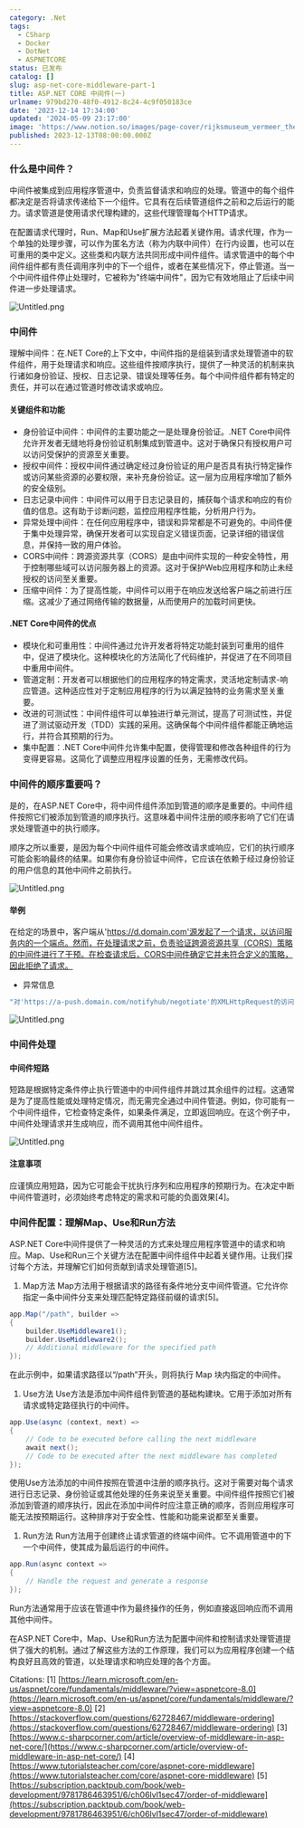 ```yaml
---
category: .Net
tags:
  - CSharp
  - Docker
  - DotNet
  - ASPNETCORE
status: 已发布
catalog: []
slug: asp-net-core-middleware-part-1
title: ASP.NET CORE 中间件(一)
urlname: 979bd270-48f0-4912-8c24-4c9f050183ce
date: '2023-12-14 17:34:00'
updated: '2024-05-09 23:17:00'
image: 'https://www.notion.so/images/page-cover/rijksmuseum_vermeer_the_milkmaid.jpg'
published: 2023-12-13T08:00:00.000Z
---
```


### 什么是中间件？


中间件被集成到应用程序管道中，负责监督请求和响应的处理。管道中的每个组件都决定是否将请求传递给下一个组件。它具有在后续管道组件之前和之后运行的能力。请求管道是使用请求代理构建的，这些代理管理每个HTTP请求。


在配置请求代理时，Run、Map和Use扩展方法起着关键作用。请求代理，作为一个单独的处理步骤，可以作为匿名方法（称为内联中间件）在行内设置，也可以在可重用的类中定义。这些类和内联方法共同形成中间件组件。请求管道中的每个中间件组件都有责任调用序列中的下一个组件，或者在某些情况下，停止管道。当一个中间件组件停止处理时，它被称为"终端中间件"，因为它有效地阻止了后续中间件进一步处理请求。


![Untitled.png](https://prod-files-secure.s3.us-west-2.amazonaws.com/5d24fe63-e567-4804-86f9-9fdc62e13082/da807807-d02d-4fa1-86b6-db45e4678714/Untitled.png?X-Amz-Algorithm=AWS4-HMAC-SHA256&X-Amz-Content-Sha256=UNSIGNED-PAYLOAD&X-Amz-Credential=ASIAZI2LB46647H663OY%2F20250212%2Fus-west-2%2Fs3%2Faws4_request&X-Amz-Date=20250212T213316Z&X-Amz-Expires=3600&X-Amz-Security-Token=IQoJb3JpZ2luX2VjEN3%2F%2F%2F%2F%2F%2F%2F%2F%2F%2FwEaCXVzLXdlc3QtMiJGMEQCICSU8%2B7WnA5keWRtdJ%2FtLtCQyHF68lbvNhTtb2tjmrcTAiA3dvDFkAFBJKByKd%2Fmlurctwy85Wn4WQU0kPDc1%2B4bFSqIBAj2%2F%2F%2F%2F%2F%2F%2F%2F%2F%2F8BEAAaDDYzNzQyMzE4MzgwNSIM47YpdlVWPKcuZQPkKtwDIX9cDmhE3%2BQKCCAzPKj8fPRTjQ46sEF6UUV8JAF7HgJ8t%2BKtQB9DadNGrIDgu%2B5wtRyTTZ8URrlADbCLyGDvg3BRUeLXMVWMWpN2brQItghaoeHaFXZGl%2BVtnRv7L5oPJ4gCEFKNmDIbHJJoHI3MwPtG3gRTNA4a4upuUaYclv0eQf8DVw4rHKPfDHW962wMlE0ReQsKNgqbu76N%2FpKEbCh79GnKXrTHZqy4Ss0McL2GjvLEFO%2F7hUJGfNDUab%2BbQI4O9fAseMNX1%2FXkbpi8dT2sjwIY8yQ7IJURqbYnEXcvgZbqtp8Ff0cVYtJ8IVHbi0CNmlzUtUKEd7QYl2EMH4sbY21aGdw1mpZXQbT7jN%2FfTqlakTIcPgdpNIfAAJ5Cy%2BwLfd86pU%2BVJQaZbM%2F6y9xA2R9tdxRa1rSAd2y0VdWq61PmshxrYIDJIsYl1k%2FYewjQ%2Bork%2BTBxZqUypHVjXMxUC7g%2Fal3oOkngLJe9PcvIKgFIXft1chAwoMNohYcnMbdEKXTPxLptBqPedxGFKEByP8h4lilXKdnW0jZr2AQTVBGvyGXF73st1MUK7wpFak4%2B6cQCzJGvIsgs8BPBewA63fWUB8GRnQo%2FvrBOEqobANZZHojz%2BnpTQnYwqYy0vQY6pgH3dJXakD0RgCytLMHziLl2cvrphJsgyg8jWrvoTTwnQ5RD%2FClP9cge3ovA7dOrt7xyDa7SKaI5pix3CE%2BbmG9TQetWlbUSGuMm0g6COoFXP%2BQbE9Yv8ohgR1fp6hyAcTVkWz2RoH3u33LeVIr6Y%2FBvkWe2LdbmxL2B8tP%2BSbdB42gWneQ9eF7ajA4JztlyQSdfHC2yYQSyDslijbENPNQFwinZrmzy&X-Amz-Signature=d4b6ed114f954bd55fad4377cfa23b3bddecacce58f9ef2b3e8ded65f7a5717a&X-Amz-SignedHeaders=host&x-id=GetObject)


### 中间件


理解中间件：在.NET Core的上下文中，中间件指的是组装到请求处理管道中的软件组件，用于处理请求和响应。这些组件按顺序执行，提供了一种灵活的机制来执行诸如身份验证、授权、日志记录、错误处理等任务。每个中间件组件都有特定的责任，并可以在通过管道时修改请求或响应。


#### 关键组件和功能

- 身份验证中间件：中间件的主要功能之一是处理身份验证。.NET Core中间件允许开发者无缝地将身份验证机制集成到管道中。这对于确保只有授权用户可以访问受保护的资源至关重要。
- 授权中间件：授权中间件通过确定经过身份验证的用户是否具有执行特定操作或访问某些资源的必要权限，来补充身份验证。这一层为应用程序增加了额外的安全级别。
- 日志记录中间件：中间件可以用于日志记录目的，捕获每个请求和响应的有价值的信息。这有助于诊断问题，监控应用程序性能，分析用户行为。
- 异常处理中间件：在任何应用程序中，错误和异常都是不可避免的。中间件便于集中处理异常，确保开发者可以实现自定义错误页面，记录详细的错误信息，并保持一致的用户体验。
- CORS中间件：跨源资源共享（CORS）是由中间件实现的一种安全特性，用于控制哪些域可以访问服务器上的资源。这对于保护Web应用程序和防止未经授权的访问至关重要。
- 压缩中间件：为了提高性能，中间件可以用于在响应发送给客户端之前进行压缩。这减少了通过网络传输的数据量，从而使用户的加载时间更快。

#### .NET Core中间件的优点

- 模块化和可重用性：中间件通过允许开发者将特定功能封装到可重用的组件中，促进了模块化。这种模块化的方法简化了代码维护，并促进了在不同项目中重用中间件。
- 管道定制：开发者可以根据他们的应用程序的特定需求，灵活地定制请求-响应管道。这种适应性对于定制应用程序的行为以满足独特的业务需求至关重要。
- 改进的可测试性：中间件组件可以单独进行单元测试，提高了可测试性，并促进了测试驱动开发（TDD）实践的采用。这确保每个中间件组件都能正确地运行，并符合其预期的行为。
- 集中配置：.NET Core中间件允许集中配置，使得管理和修改各种组件的行为变得更容易。这简化了调整应用程序设置的任务，无需修改代码。

### 中间件的顺序重要吗？


是的，在ASP.NET Core中，将中间件组件添加到管道的顺序是重要的。中间件组件按照它们被添加到管道的顺序执行。这意味着中间件注册的顺序影响了它们在请求处理管道中的执行顺序。


顺序之所以重要，是因为每个中间件组件可能会修改请求或响应，它们的执行顺序可能会影响最终的结果。如果你有身份验证中间件，它应该在依赖于经过身份验证的用户信息的其他中间件之前执行。


![Untitled.png](https://prod-files-secure.s3.us-west-2.amazonaws.com/5d24fe63-e567-4804-86f9-9fdc62e13082/24f795a2-1c5a-4a6b-a0d8-2afb160076f1/Untitled.png?X-Amz-Algorithm=AWS4-HMAC-SHA256&X-Amz-Content-Sha256=UNSIGNED-PAYLOAD&X-Amz-Credential=ASIAZI2LB46647H663OY%2F20250212%2Fus-west-2%2Fs3%2Faws4_request&X-Amz-Date=20250212T213316Z&X-Amz-Expires=3600&X-Amz-Security-Token=IQoJb3JpZ2luX2VjEN3%2F%2F%2F%2F%2F%2F%2F%2F%2F%2FwEaCXVzLXdlc3QtMiJGMEQCICSU8%2B7WnA5keWRtdJ%2FtLtCQyHF68lbvNhTtb2tjmrcTAiA3dvDFkAFBJKByKd%2Fmlurctwy85Wn4WQU0kPDc1%2B4bFSqIBAj2%2F%2F%2F%2F%2F%2F%2F%2F%2F%2F8BEAAaDDYzNzQyMzE4MzgwNSIM47YpdlVWPKcuZQPkKtwDIX9cDmhE3%2BQKCCAzPKj8fPRTjQ46sEF6UUV8JAF7HgJ8t%2BKtQB9DadNGrIDgu%2B5wtRyTTZ8URrlADbCLyGDvg3BRUeLXMVWMWpN2brQItghaoeHaFXZGl%2BVtnRv7L5oPJ4gCEFKNmDIbHJJoHI3MwPtG3gRTNA4a4upuUaYclv0eQf8DVw4rHKPfDHW962wMlE0ReQsKNgqbu76N%2FpKEbCh79GnKXrTHZqy4Ss0McL2GjvLEFO%2F7hUJGfNDUab%2BbQI4O9fAseMNX1%2FXkbpi8dT2sjwIY8yQ7IJURqbYnEXcvgZbqtp8Ff0cVYtJ8IVHbi0CNmlzUtUKEd7QYl2EMH4sbY21aGdw1mpZXQbT7jN%2FfTqlakTIcPgdpNIfAAJ5Cy%2BwLfd86pU%2BVJQaZbM%2F6y9xA2R9tdxRa1rSAd2y0VdWq61PmshxrYIDJIsYl1k%2FYewjQ%2Bork%2BTBxZqUypHVjXMxUC7g%2Fal3oOkngLJe9PcvIKgFIXft1chAwoMNohYcnMbdEKXTPxLptBqPedxGFKEByP8h4lilXKdnW0jZr2AQTVBGvyGXF73st1MUK7wpFak4%2B6cQCzJGvIsgs8BPBewA63fWUB8GRnQo%2FvrBOEqobANZZHojz%2BnpTQnYwqYy0vQY6pgH3dJXakD0RgCytLMHziLl2cvrphJsgyg8jWrvoTTwnQ5RD%2FClP9cge3ovA7dOrt7xyDa7SKaI5pix3CE%2BbmG9TQetWlbUSGuMm0g6COoFXP%2BQbE9Yv8ohgR1fp6hyAcTVkWz2RoH3u33LeVIr6Y%2FBvkWe2LdbmxL2B8tP%2BSbdB42gWneQ9eF7ajA4JztlyQSdfHC2yYQSyDslijbENPNQFwinZrmzy&X-Amz-Signature=234017cab683d000fe0cb3370da2591768f0cdd4926431ca3bd19d072af75cc2&X-Amz-SignedHeaders=host&x-id=GetObject)


#### 举例


在给定的场景中，客户端从'https://d.domain.com'源发起了一个请求，以访问服务内的一个端点。然而，在处理请求之前，负责验证跨源资源共享（CORS）策略的中间件进行了干预。在检查请求后，CORS中间件确定它并未符合定义的策略，因此拒绝了请求。

- 异常信息

```c#
"对'https://a-push.domain.com/notifyhub/negotiate'的XMLHttpRequest的访问，源自'https://d.domain.com'，已被CORS策略阻止：预检请求的响应未通过访问控制检查：请求的资源上没有'Access-Control-Allow-Origin'头。"[1][2][3]
```


![Untitled.png](https://prod-files-secure.s3.us-west-2.amazonaws.com/5d24fe63-e567-4804-86f9-9fdc62e13082/371d9517-dafe-4432-94b7-2d14d1593167/Untitled.png?X-Amz-Algorithm=AWS4-HMAC-SHA256&X-Amz-Content-Sha256=UNSIGNED-PAYLOAD&X-Amz-Credential=ASIAZI2LB46647H663OY%2F20250212%2Fus-west-2%2Fs3%2Faws4_request&X-Amz-Date=20250212T213316Z&X-Amz-Expires=3600&X-Amz-Security-Token=IQoJb3JpZ2luX2VjEN3%2F%2F%2F%2F%2F%2F%2F%2F%2F%2FwEaCXVzLXdlc3QtMiJGMEQCICSU8%2B7WnA5keWRtdJ%2FtLtCQyHF68lbvNhTtb2tjmrcTAiA3dvDFkAFBJKByKd%2Fmlurctwy85Wn4WQU0kPDc1%2B4bFSqIBAj2%2F%2F%2F%2F%2F%2F%2F%2F%2F%2F8BEAAaDDYzNzQyMzE4MzgwNSIM47YpdlVWPKcuZQPkKtwDIX9cDmhE3%2BQKCCAzPKj8fPRTjQ46sEF6UUV8JAF7HgJ8t%2BKtQB9DadNGrIDgu%2B5wtRyTTZ8URrlADbCLyGDvg3BRUeLXMVWMWpN2brQItghaoeHaFXZGl%2BVtnRv7L5oPJ4gCEFKNmDIbHJJoHI3MwPtG3gRTNA4a4upuUaYclv0eQf8DVw4rHKPfDHW962wMlE0ReQsKNgqbu76N%2FpKEbCh79GnKXrTHZqy4Ss0McL2GjvLEFO%2F7hUJGfNDUab%2BbQI4O9fAseMNX1%2FXkbpi8dT2sjwIY8yQ7IJURqbYnEXcvgZbqtp8Ff0cVYtJ8IVHbi0CNmlzUtUKEd7QYl2EMH4sbY21aGdw1mpZXQbT7jN%2FfTqlakTIcPgdpNIfAAJ5Cy%2BwLfd86pU%2BVJQaZbM%2F6y9xA2R9tdxRa1rSAd2y0VdWq61PmshxrYIDJIsYl1k%2FYewjQ%2Bork%2BTBxZqUypHVjXMxUC7g%2Fal3oOkngLJe9PcvIKgFIXft1chAwoMNohYcnMbdEKXTPxLptBqPedxGFKEByP8h4lilXKdnW0jZr2AQTVBGvyGXF73st1MUK7wpFak4%2B6cQCzJGvIsgs8BPBewA63fWUB8GRnQo%2FvrBOEqobANZZHojz%2BnpTQnYwqYy0vQY6pgH3dJXakD0RgCytLMHziLl2cvrphJsgyg8jWrvoTTwnQ5RD%2FClP9cge3ovA7dOrt7xyDa7SKaI5pix3CE%2BbmG9TQetWlbUSGuMm0g6COoFXP%2BQbE9Yv8ohgR1fp6hyAcTVkWz2RoH3u33LeVIr6Y%2FBvkWe2LdbmxL2B8tP%2BSbdB42gWneQ9eF7ajA4JztlyQSdfHC2yYQSyDslijbENPNQFwinZrmzy&X-Amz-Signature=7b281a4b21fbc4ea2dbd448e5edad7802c6a43a811b998e02c12e76db7e89951&X-Amz-SignedHeaders=host&x-id=GetObject)


### 中间件处理


#### 中间件短路
短路是根据特定条件停止执行管道中的中间件组件并跳过其余组件的过程。这通常是为了提高性能或处理特定情况，而无需完全通过中间件管道。例如，你可能有一个中间件组件，它检查特定条件，如果条件满足，立即返回响应。在这个例子中，中间件处理请求并生成响应，而不调用其他中间件组件。


![Untitled.png](https://prod-files-secure.s3.us-west-2.amazonaws.com/5d24fe63-e567-4804-86f9-9fdc62e13082/e8a1d943-cb51-4723-936e-23c6af2fb0f9/Untitled.png?X-Amz-Algorithm=AWS4-HMAC-SHA256&X-Amz-Content-Sha256=UNSIGNED-PAYLOAD&X-Amz-Credential=ASIAZI2LB46647H663OY%2F20250212%2Fus-west-2%2Fs3%2Faws4_request&X-Amz-Date=20250212T213316Z&X-Amz-Expires=3600&X-Amz-Security-Token=IQoJb3JpZ2luX2VjEN3%2F%2F%2F%2F%2F%2F%2F%2F%2F%2FwEaCXVzLXdlc3QtMiJGMEQCICSU8%2B7WnA5keWRtdJ%2FtLtCQyHF68lbvNhTtb2tjmrcTAiA3dvDFkAFBJKByKd%2Fmlurctwy85Wn4WQU0kPDc1%2B4bFSqIBAj2%2F%2F%2F%2F%2F%2F%2F%2F%2F%2F8BEAAaDDYzNzQyMzE4MzgwNSIM47YpdlVWPKcuZQPkKtwDIX9cDmhE3%2BQKCCAzPKj8fPRTjQ46sEF6UUV8JAF7HgJ8t%2BKtQB9DadNGrIDgu%2B5wtRyTTZ8URrlADbCLyGDvg3BRUeLXMVWMWpN2brQItghaoeHaFXZGl%2BVtnRv7L5oPJ4gCEFKNmDIbHJJoHI3MwPtG3gRTNA4a4upuUaYclv0eQf8DVw4rHKPfDHW962wMlE0ReQsKNgqbu76N%2FpKEbCh79GnKXrTHZqy4Ss0McL2GjvLEFO%2F7hUJGfNDUab%2BbQI4O9fAseMNX1%2FXkbpi8dT2sjwIY8yQ7IJURqbYnEXcvgZbqtp8Ff0cVYtJ8IVHbi0CNmlzUtUKEd7QYl2EMH4sbY21aGdw1mpZXQbT7jN%2FfTqlakTIcPgdpNIfAAJ5Cy%2BwLfd86pU%2BVJQaZbM%2F6y9xA2R9tdxRa1rSAd2y0VdWq61PmshxrYIDJIsYl1k%2FYewjQ%2Bork%2BTBxZqUypHVjXMxUC7g%2Fal3oOkngLJe9PcvIKgFIXft1chAwoMNohYcnMbdEKXTPxLptBqPedxGFKEByP8h4lilXKdnW0jZr2AQTVBGvyGXF73st1MUK7wpFak4%2B6cQCzJGvIsgs8BPBewA63fWUB8GRnQo%2FvrBOEqobANZZHojz%2BnpTQnYwqYy0vQY6pgH3dJXakD0RgCytLMHziLl2cvrphJsgyg8jWrvoTTwnQ5RD%2FClP9cge3ovA7dOrt7xyDa7SKaI5pix3CE%2BbmG9TQetWlbUSGuMm0g6COoFXP%2BQbE9Yv8ohgR1fp6hyAcTVkWz2RoH3u33LeVIr6Y%2FBvkWe2LdbmxL2B8tP%2BSbdB42gWneQ9eF7ajA4JztlyQSdfHC2yYQSyDslijbENPNQFwinZrmzy&X-Amz-Signature=f5d6ed9d3fb60190c728312b6d5a632628228cd90728e00b7152b45210c7c2f1&X-Amz-SignedHeaders=host&x-id=GetObject)


#### 注意事项


应谨慎应用短路，因为它可能会干扰执行序列和应用程序的预期行为。在决定中断中间件管道时，必须始终考虑特定的需求和可能的负面效果[4]。


### 中间件配置：理解Map、Use和Run方法


ASP.NET Core中间件提供了一种灵活的方式来处理应用程序管道中的请求和响应。Map、Use和Run三个关键方法在配置中间件组件中起着关键作用。让我们探讨每个方法，并理解它们如何贡献到请求处理管道[5]。

1. Map方法
Map方法用于根据请求的路径有条件地分支中间件管道。它允许你指定一条中间件分支来处理匹配特定路径前缀的请求[5]。

```c#
app.Map("/path", builder =>
{
    builder.UseMiddleware1();
    builder.UseMiddleware2();
    // Additional middleware for the specified path
});
```


在此示例中，如果请求路径以“/path”开头，则将执行 Map 块内指定的中间件。

1. Use方法
Use方法是添加中间件组件到管道的基础构建块。它用于添加对所有请求或特定路径执行的中间件。

```c#
app.Use(async (context, next) =>
{
    // Code to be executed before calling the next middleware
    await next();
    // Code to be executed after the next middleware has completed
});
```


使用Use方法添加的中间件按照在管道中注册的顺序执行。这对于需要对每个请求进行日志记录、身份验证或其他处理的任务来说至关重要。中间件组件按照它们被添加到管道的顺序执行，因此在添加中间件时应注意正确的顺序，否则应用程序可能无法按预期运行。这种排序对于安全性、性能和功能来说都至关重要。

1. Run方法
Run方法用于创建终止请求管道的终端中间件。它不调用管道中的下一个中间件，使其成为最后运行的中间件。

```c#
app.Run(async context =>
{
    // Handle the request and generate a response
});
```


Run方法通常用于应该在管道中作为最终操作的任务，例如直接返回响应而不调用其他中间件。


在ASP.NET Core中，Map、Use和Run方法为配置中间件和控制请求处理管道提供了强大的机制。通过了解这些方法的工作原理，我们可以为应用程序创建一个结构良好且高效的管道，以处理请求和响应处理的各个方面。


Citations:
[1] [https://learn.microsoft.com/en-us/aspnet/core/fundamentals/middleware/?view=aspnetcore-8.0](https://learn.microsoft.com/en-us/aspnet/core/fundamentals/middleware/?view=aspnetcore-8.0)
[2] [https://stackoverflow.com/questions/62728467/middleware-ordering](https://stackoverflow.com/questions/62728467/middleware-ordering)
[3] [https://www.c-sharpcorner.com/article/overview-of-middleware-in-asp-net-core/](https://www.c-sharpcorner.com/article/overview-of-middleware-in-asp-net-core/)
[4] [https://www.tutorialsteacher.com/core/aspnet-core-middleware](https://www.tutorialsteacher.com/core/aspnet-core-middleware)
[5] [https://subscription.packtpub.com/book/web-development/9781786463951/6/ch06lvl1sec47/order-of-middleware](https://subscription.packtpub.com/book/web-development/9781786463951/6/ch06lvl1sec47/order-of-middleware)

